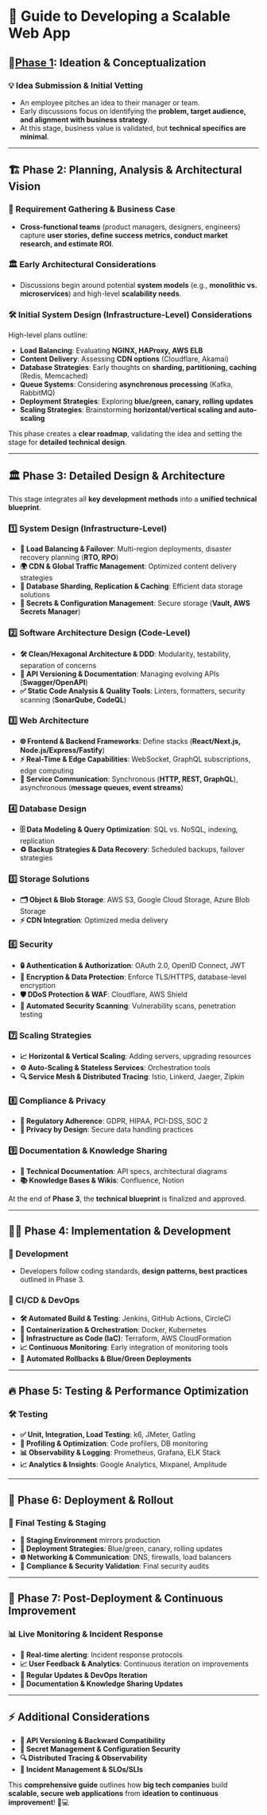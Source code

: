 # 🚀 Guide to Developing a Scalable Web App

## 📌[Phase 1](./Phase-1/README.md): Ideation & Conceptualization

### 💡 Idea Submission & Initial Vetting
- An employee pitches an idea to their manager or team.
- Early discussions focus on identifying the **problem, target audience, and alignment with business strategy**.
- At this stage, business value is validated, but **technical specifics are minimal**.

---

## 🏗️ Phase 2: Planning, Analysis & Architectural Vision

### 📜 Requirement Gathering & Business Case
- **Cross-functional teams** (product managers, designers, engineers) capture **user stories, define success metrics, conduct market research, and estimate ROI**.

### 🏛️ Early Architectural Considerations
- Discussions begin around potential **system models** (e.g., **monolithic vs. microservices**) and high-level **scalability needs**.

### 🛠️ Initial System Design (Infrastructure-Level) Considerations
High-level plans outline:
- **Load Balancing**: Evaluating **NGINX, HAProxy, AWS ELB**
- **Content Delivery**: Assessing **CDN options** (Cloudflare, Akamai)
- **Database Strategies**: Early thoughts on **sharding, partitioning, caching** (Redis, Memcached)
- **Queue Systems**: Considering **asynchronous processing** (Kafka, RabbitMQ)
- **Deployment Strategies**: Exploring **blue/green, canary, rolling updates**
- **Scaling Strategies**: Brainstorming **horizontal/vertical scaling and auto-scaling**

This phase creates a **clear roadmap**, validating the idea and setting the stage for **detailed technical design**.

---

## 🏛️ Phase 3: Detailed Design & Architecture

This stage integrates all **key development methods** into a **unified technical blueprint**.

### 1️⃣ System Design (Infrastructure-Level)
- **🔀 Load Balancing & Failover**: Multi-region deployments, disaster recovery planning (**RTO, RPO**)
- **🌍 CDN & Global Traffic Management**: Optimized content delivery strategies
- **💾 Database Sharding, Replication & Caching**: Efficient data storage solutions
- **🔑 Secrets & Configuration Management**: Secure storage (**Vault, AWS Secrets Manager**)

### 2️⃣ Software Architecture Design (Code-Level)
- **🛠️ Clean/Hexagonal Architecture & DDD**: Modularity, testability, separation of concerns
- **📜 API Versioning & Documentation**: Managing evolving APIs (**Swagger/OpenAPI**)
- **✅ Static Code Analysis & Quality Tools**: Linters, formatters, security scanning (**SonarQube, CodeQL**)

### 3️⃣ Web Architecture
- **🌐 Frontend & Backend Frameworks**: Define stacks (**React/Next.js, Node.js/Express/Fastify**)
- **⚡ Real-Time & Edge Capabilities**: WebSocket, GraphQL subscriptions, edge computing
- **🔄 Service Communication**: Synchronous (**HTTP, REST, GraphQL**), asynchronous (**message queues, event streams**)

### 4️⃣ Database Design
- **🗄️ Data Modeling & Query Optimization**: SQL vs. NoSQL, indexing, replication
- **♻️ Backup Strategies & Data Recovery**: Scheduled backups, failover strategies

### 5️⃣ Storage Solutions
- **🗂️ Object & Blob Storage**: AWS S3, Google Cloud Storage, Azure Blob Storage
- **⚡ CDN Integration**: Optimized media delivery

### 6️⃣ Security
- **🔒 Authentication & Authorization**: OAuth 2.0, OpenID Connect, JWT
- **🔐 Encryption & Data Protection**: Enforce TLS/HTTPS, database-level encryption
- **🛡️ DDoS Protection & WAF**: Cloudflare, AWS Shield
- **🚨 Automated Security Scanning**: Vulnerability scans, penetration testing

### 7️⃣ Scaling Strategies
- **📈 Horizontal & Vertical Scaling**: Adding servers, upgrading resources
- **⚙️ Auto-Scaling & Stateless Services**: Orchestration tools
- **🔍 Service Mesh & Distributed Tracing**: Istio, Linkerd, Jaeger, Zipkin

### 8️⃣ Compliance & Privacy
- **📜 Regulatory Adherence**: GDPR, HIPAA, PCI-DSS, SOC 2
- **🔏 Privacy by Design**: Secure data handling practices

### 9️⃣ Documentation & Knowledge Sharing
- **📄 Technical Documentation**: API specs, architectural diagrams
- **📚 Knowledge Bases & Wikis**: Confluence, Notion

At the end of **Phase 3**, the **technical blueprint** is finalized and approved.

---

## 👨‍💻 Phase 4: Implementation & Development

### 🚀 Development
- Developers follow coding standards, **design patterns, best practices** outlined in Phase 3.

### 🔄 CI/CD & DevOps
- **🛠️ Automated Build & Testing**: Jenkins, GitHub Actions, CircleCI
- **🐳 Containerization & Orchestration**: Docker, Kubernetes
- **💾 Infrastructure as Code (IaC)**: Terraform, AWS CloudFormation
- **📈 Continuous Monitoring**: Early integration of monitoring tools
- **🔄 Automated Rollbacks & Blue/Green Deployments**

---

## 🔥 Phase 5: Testing & Performance Optimization

### 🛠️ Testing
- **✅ Unit, Integration, Load Testing**: k6, JMeter, Gatling
- **🔎 Profiling & Optimization**: Code profilers, DB monitoring
- **📊 Observability & Logging**: Prometheus, Grafana, ELK Stack
- **📈 Analytics & Insights**: Google Analytics, Mixpanel, Amplitude

---

## 🚢 Phase 6: Deployment & Rollout

### 🔄 Final Testing & Staging
- **🚀 Staging Environment** mirrors production
- **💙 Deployment Strategies**: Blue/green, canary, rolling updates
- **🌐 Networking & Communication**: DNS, firewalls, load balancers
- **🔏 Compliance & Security Validation**: Final security audits

---

## 🔄 Phase 7: Post-Deployment & Continuous Improvement

### 📊 Live Monitoring & Incident Response
- **🚨 Real-time alerting**: Incident response protocols
- **📈 User Feedback & Analytics**: Continuous iteration on improvements
- **🔄 Regular Updates & DevOps Iteration**
- **📖 Documentation & Knowledge Sharing Updates**

---

## ⚡ Additional Considerations
- **📜 API Versioning & Backward Compatibility**
- **🔑 Secret Management & Configuration Security**
- **🔍 Distributed Tracing & Observability**
- **🚨 Incident Management & SLOs/SLIs**

This **comprehensive guide** outlines how **big tech companies** build **scalable, secure web applications** from **ideation to continuous improvement**! 🚀💻

